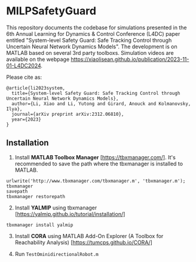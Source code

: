 # MILPSafetyGuard

This repository documents the codebase for simulations presented in the 6th Annual Learning for Dynamics & Control Conference (L4DC) paper entitled "System-level Safety Guard: Safe Tracking Control through Uncertain Neural Network Dynamics Models". The development is on MATLAB based on several 3rd party toolboxs. Simulation videos are available on the webpage https://xiaolisean.github.io/publication/2023-11-01-L4DC2024.
 
Please cite as:
```
@article{li2023system,
  title={System-level Safety Guard: Safe Tracking Control through Uncertain Neural Network Dynamics Models},
  author={Li, Xiao and Li, Yutong and Girard, Anouck and Kolmanovsky, Ilya},
  journal={arXiv preprint arXiv:2312.06810},
  year={2023}
}
```

## Installation
1. Install **MATLAB Toolbox Manager** [https://tbxmanager.com/]. It's recommended to save the path where the tbxmanager is installed to MATLAB.

```
urlwrite('http://www.tbxmanager.com/tbxmanager.m', 'tbxmanager.m');
tbxmanager
savepath
tbxmanager restorepath
```

2. Install **YALMIP** using tbxmanager [https://yalmip.github.io/tutorial/installation/]

```
tbxmanager install yalmip
```

3. Install **CORA** using MATLAB Add-On Explorer (A Toolbox for Reachability Analysis) [https://tumcps.github.io/CORA/]

4. Run ```TestOminidirectionalRobot.m```
